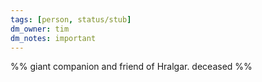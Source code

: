 ```yaml
---
tags: [person, status/stub]
dm_owner: tim
dm_notes: important
---
```


%% giant companion and friend of Hralgar. deceased %%
